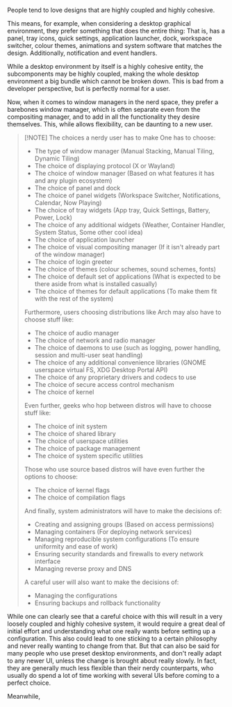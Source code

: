 People tend to love designs that are highly coupled and highly cohesive.

This means, for example, when considering a desktop graphical environment, they prefer something that does the entire thing: That is, has a panel, tray icons, quick settings, application launcher, dock, workspace switcher, colour themes, animations and system software that matches the design. Additionally, notification and event handlers.

While a desktop environment by itself is a highly cohesive entity, the subcomponents may be highly coupled, making the whole desktop environment a big bundle which cannot be broken down. This is bad from a developer perspective, but is perfectly normal for a user.

Now, when it comes to window managers in the nerd space, they prefer a barebones window manager, which is often separate even from the compositing manager, and to add in all the functionality they desire themselves. This, while allows flexibility, can be daunting to a new user. 

> [!NOTE] The choices a nerdy user has to make
> One has to choose:
> 
> - The type of window manager (Manual Stacking, Manual Tiling, Dynamic Tiling)
> - The choice of displaying protocol (X or Wayland)
> - The choice of window manager (Based on what features it has and any plugin ecosystem)
> - The choice of panel and dock
> - The choice of panel widgets (Workspace Switcher, Notifications, Calendar, Now Playing)
> - The choice of tray widgets (App tray, Quick Settings, Battery, Power, Lock)
> - The choice of any additional widgets (Weather, Container Handler, System Status, Some other cool idea)
> - The choice of application launcher
> - The choice of visual compositing manager (If it isn't already part of the window manager)
> - The choice of login greeter
> - The choice of themes (colour schemes, sound schemes, fonts)
> - The choice of default set of applications (What is expected to be there aside from what is installed casually)
> - The choice of themes for default applications (To make them fit with the rest of the system)
> 
> Furthermore, users choosing distributions like Arch may also have to choose stuff like:
> - The choice of audio manager
> - The choice of network and radio manager
> - The choice of daemons to use (such as logging, power handling, session and multi-user seat handling)
> - The choice of any additional convenience libraries (GNOME userspace virtual FS, XDG Desktop Portal API)
> - The choice of any proprietary drivers and codecs to use
> - The choice of secure access control mechanism
> - The choice of kernel
> 
> Even further, geeks who hop between distros will have to choose stuff like:
> - The choice of init system
> - The choice of shared library
> - The choice of userspace utilities
> - The choice of package management
> - The choice of system specific utilities
> 
> Those who use source based distros will have even further the options to choose:
> - The choice of kernel flags
> - The choice of compilation flags
> 
> And finally, system administrators will have to make the decisions of:
> - Creating and assigning groups (Based on access permissions)
> - Managing containers (For deploying network services)
> - Managing reproducible system configurations (To ensure uniformity and ease of work)
> - Ensuring security standards and firewalls to every network interface
> - Managing reverse proxy and DNS
> 
> A careful user will also want to make the decisions of:
> - Managing the configurations
> - Ensuring backups and rollback functionality

While one can clearly see that a careful choice with this will result in a very loosely coupled and highly cohesive system, it would require a great deal of initial effort and understanding what one really wants before setting up a configuration. This also could lead to one sticking to a certain philosophy and never really wanting to change from that. But that can also be said for many people who use preset desktop environments, and don't really adapt to any newer UI, unless the change is brought about really slowly. In fact, they are generally much less flexible than their nerdy counterparts, who usually do spend a lot of time working with several UIs before coming to a perfect choice.

Meanwhile, 
